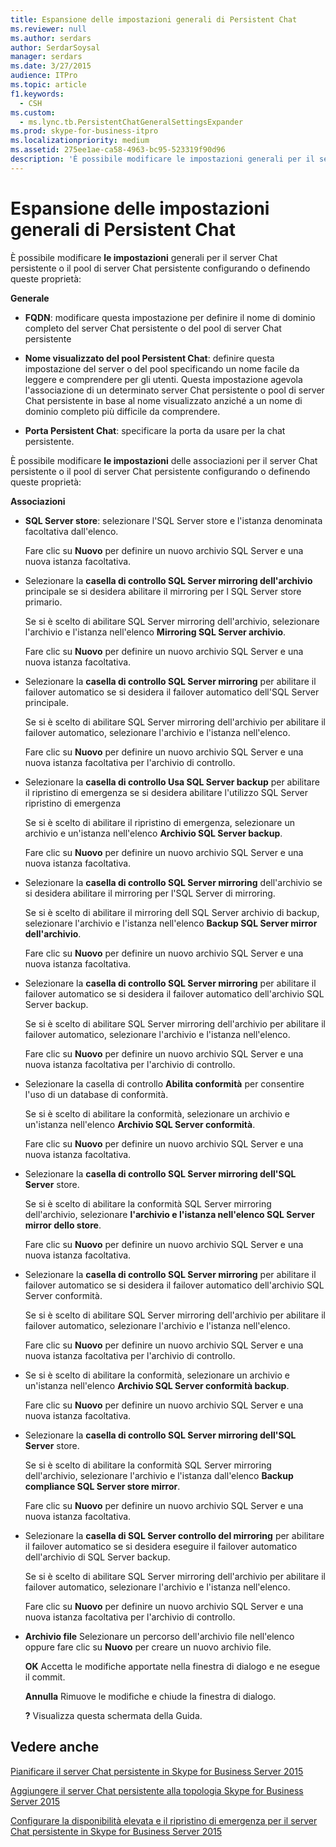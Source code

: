 ```yaml
---
title: Espansione delle impostazioni generali di Persistent Chat
ms.reviewer: null
ms.author: serdars
author: SerdarSoysal
manager: serdars
ms.date: 3/27/2015
audience: ITPro
ms.topic: article
f1.keywords:
  - CSH
ms.custom:
  - ms.lync.tb.PersistentChatGeneralSettingsExpander
ms.prod: skype-for-business-itpro
ms.localizationpriority: medium
ms.assetid: 275ee1ae-ca58-4963-bc95-523319f90d96
description: 'È possibile modificare le impostazioni generali per il server Chat persistente o il pool di server Chat persistente configurando o definendo queste proprietà:'
---
```


# <a name="persistent-chat-general-settings-expander"></a>Espansione delle impostazioni generali di Persistent Chat
 
È possibile modificare **le impostazioni** generali per il server Chat persistente o il pool di server Chat persistente configurando o definendo queste proprietà:
  
 **Generale**
  
- **FQDN**: modificare questa impostazione per definire il nome di dominio completo del server Chat persistente o del pool di server Chat persistente
    
- **Nome visualizzato del pool Persistent Chat**: definire questa impostazione del server o del pool specificando un nome facile da leggere e comprendere per gli utenti. Questa impostazione agevola l'associazione di un determinato server Chat persistente o pool di server Chat persistente in base al nome visualizzato anziché a un nome di dominio completo più difficile da comprendere.
    
- **Porta Persistent Chat**: specificare la porta da usare per la chat persistente.
    
È possibile modificare **le impostazioni** delle associazioni per il server Chat persistente o il pool di server Chat persistente configurando o definendo queste proprietà:
  
 **Associazioni**
  
- **SQL Server store**: selezionare l'SQL Server store e l'istanza denominata facoltativa dall'elenco.
    
    Fare clic su **Nuovo** per definire un nuovo archivio SQL Server e una nuova istanza facoltativa.
    
- Selezionare la **casella di controllo SQL Server mirroring dell'archivio** principale se si desidera abilitare il mirroring per l SQL Server store primario.
    
    Se si è scelto di abilitare SQL Server mirroring dell'archivio, selezionare l'archivio e l'istanza nell'elenco **Mirroring SQL Server archivio**.
    
    Fare clic su **Nuovo** per definire un nuovo archivio SQL Server e una nuova istanza facoltativa.
    
- Selezionare la **casella di controllo SQL Server mirroring** per abilitare il failover automatico se si desidera il failover automatico dell'SQL Server principale.
    
    Se si è scelto di abilitare SQL Server mirroring dell'archivio per abilitare il failover automatico, selezionare l'archivio e l'istanza nell'elenco.
    
    Fare clic su **Nuovo** per definire un nuovo archivio SQL Server e una nuova istanza facoltativa per l'archivio di controllo.
    
- Selezionare la **casella di controllo Usa SQL Server backup** per abilitare il ripristino di emergenza se si desidera abilitare l'utilizzo SQL Server ripristino di emergenza
    
    Se si è scelto di abilitare il ripristino di emergenza, selezionare un archivio e un'istanza nell'elenco **Archivio SQL Server backup**.
    
    Fare clic su **Nuovo** per definire un nuovo archivio SQL Server e una nuova istanza facoltativa.
    
- Selezionare la **casella di controllo SQL Server mirroring** dell'archivio se si desidera abilitare il mirroring per l'SQL Server di mirroring.
    
    Se si è scelto di abilitare il mirroring dell SQL Server archivio di backup, selezionare l'archivio e l'istanza nell'elenco **Backup SQL Server mirror dell'archivio**.
    
    Fare clic su **Nuovo** per definire un nuovo archivio SQL Server e una nuova istanza facoltativa.
    
- Selezionare la **casella di controllo SQL Server mirroring** per abilitare il failover automatico se si desidera il failover automatico dell'archivio SQL Server backup.
    
    Se si è scelto di abilitare SQL Server mirroring dell'archivio per abilitare il failover automatico, selezionare l'archivio e l'istanza nell'elenco.
    
    Fare clic su **Nuovo** per definire un nuovo archivio SQL Server e una nuova istanza facoltativa per l'archivio di controllo.
    
- Selezionare la casella di controllo **Abilita conformità** per consentire l'uso di un database di conformità.
    
    Se si è scelto di abilitare la conformità, selezionare un archivio e un'istanza nell'elenco **Archivio SQL Server conformità**.
    
    Fare clic su **Nuovo** per definire un nuovo archivio SQL Server e una nuova istanza facoltativa.
    
- Selezionare la **casella di controllo SQL Server mirroring dell'SQL Server** store.
    
    Se si è scelto di abilitare la conformità SQL Server mirroring dell'archivio, selezionare **l'archivio e l'istanza nell'elenco SQL Server mirror dello store**.
    
    Fare clic su **Nuovo** per definire un nuovo archivio SQL Server e una nuova istanza facoltativa.
    
- Selezionare la **casella di controllo SQL Server mirroring** per abilitare il failover automatico se si desidera il failover automatico dell'archivio SQL Server conformità.
    
    Se si è scelto di abilitare SQL Server mirroring dell'archivio per abilitare il failover automatico, selezionare l'archivio e l'istanza nell'elenco.
    
    Fare clic su **Nuovo** per definire un nuovo archivio SQL Server e una nuova istanza facoltativa per l'archivio di controllo.
    
- Se si è scelto di abilitare la conformità, selezionare un archivio e un'istanza nell'elenco **Archivio SQL Server conformità backup**.
    
    Fare clic su **Nuovo** per definire un nuovo archivio SQL Server e una nuova istanza facoltativa.
    
- Selezionare la **casella di controllo SQL Server mirroring dell'SQL Server** store.
    
    Se si è scelto di abilitare la conformità SQL Server mirroring dell'archivio, selezionare l'archivio e l'istanza dall'elenco **Backup compliance SQL Server store mirror**.
    
    Fare clic su **Nuovo** per definire un nuovo archivio SQL Server e una nuova istanza facoltativa.
    
- Selezionare la **casella di SQL Server controllo del mirroring** per abilitare il failover automatico se si desidera eseguire il failover automatico dell'archivio di SQL Server backup.
    
    Se si è scelto di abilitare SQL Server mirroring dell'archivio per abilitare il failover automatico, selezionare l'archivio e l'istanza nell'elenco.
    
    Fare clic su **Nuovo** per definire un nuovo archivio SQL Server e una nuova istanza facoltativa per l'archivio di controllo.
    
- **Archivio file** Selezionare un percorso dell'archivio file nell'elenco oppure fare clic su **Nuovo** per creare un nuovo archivio file.
    
  **OK** Accetta le modifiche apportate nella finestra di dialogo e ne esegue il commit.
  
  **Annulla** Rimuove le modifiche e chiude la finestra di dialogo.
  
  **?** Visualizza questa schermata della Guida.
  
## <a name="see-also"></a>Vedere anche

[Pianificare il server Chat persistente in Skype for Business Server 2015](../../plan-your-deployment/persistent-chat-server/persistent-chat-server.md)
  
[Aggiungere il server Chat persistente alla topologia Skype for Business Server 2015](../../deploy/deploy-persistent-chat-server/add-persistent-chat-server.md)
  
[Configurare la disponibilità elevata e il ripristino di emergenza per il server Chat persistente in Skype for Business Server 2015](../../deploy/deploy-persistent-chat-server/configure-hadr-for-persistent-chat.md)
